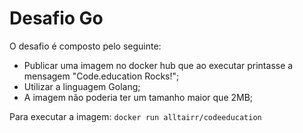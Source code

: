 # Desafio Go

O desafio é composto pelo seguinte:

- Publicar uma imagem no docker hub que ao executar printasse a mensagem "Code.education Rocks!";
- Utilizar a linguagem Golang;
- A imagem não poderia ter um tamanho maior que 2MB;

Para executar a imagem: `docker run alltairr/codeeducation`